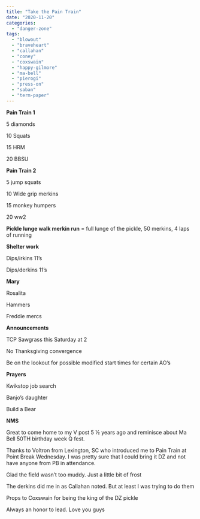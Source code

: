 ```yaml
---
title: "Take the Pain Train"
date: "2020-11-20"
categories: 
  - "danger-zone"
tags: 
  - "blowout"
  - "braveheart"
  - "callahan"
  - "coney"
  - "coxswain"
  - "happy-gilmore"
  - "ma-bell"
  - "pierogi"
  - "press-on"
  - "saban"
  - "term-paper"
---
```


**Pain Train 1**

5 diamonds

10 Squats

15 HRM

20 BBSU

**Pain Train 2**

5 jump squats

10 Wide grip merkins

15 monkey humpers

20 ww2

**Pickle lunge walk merkin run** = full lunge of the pickle, 50 merkins, 4 laps of running

**Shelter work**

Dips/irkins 11’s

Dips/derkins 11’s

**Mary**

Rosalita

Hammers

Freddie mercs

**Announcements**

TCP Sawgrass this Saturday at 2

No Thanksgiving convergence

Be on the lookout for possible modified start times for certain AO’s

**Prayers**

Kwikstop job search

Banjo’s daughter

Build a Bear

**NMS**

Great to come home to my V post 5 ½ years ago and reminisce about Ma Bell 50TH birthday week Q fest.

Thanks to Voltron from Lexington, SC who introduced me to Pain Train at Point Break Wednesday. I was pretty sure that I could bring it DZ and not have anyone from PB in attendance.

Glad the field wasn’t too muddy. Just a little bit of frost

The derkins did me in as Callahan noted. But at least I was trying to do them

Props to Coxswain for being the king of the DZ pickle

Always an honor to lead. Love you guys
